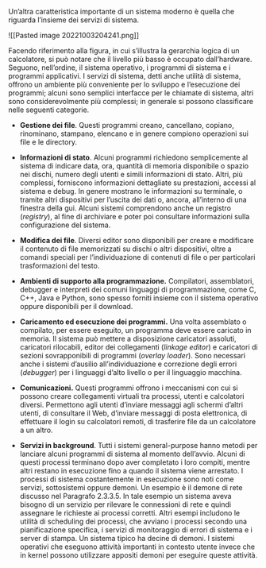 Un’altra caratteristica importante di un sistema moderno è quella che riguarda l’insieme dei servizi di sistema.

![[Pasted image 20221003204241.png]]

Facendo riferimento alla figura, in cui s’illustra la gerarchia logica di un calcolatore, si può notare che il livello più basso è occupato dall’hardware. Seguono, nell’ordine, il sistema operativo, i programmi di sistema e i programmi applicativi. I servizi di sistema, detti anche utilità di sistema, offrono un ambiente più conveniente per lo sviluppo e l’esecuzione dei programmi; alcuni sono semplici interfacce per le chiamate di sistema, altri sono considerevolmente più complessi; in generale si possono classificare nelle seguenti categorie.
- **Gestione dei file**. Questi programmi creano, cancellano, copiano, rinominano, stampano, elencano e in genere compiono operazioni sui file e le directory.

- **Informazioni di stato**. Alcuni programmi richiedono semplicemente al sistema di indicare data, ora, quantità di memoria disponibile o spazio nei dischi, numero degli utenti e simili informazioni di stato. Altri, più complessi, forniscono informazioni dettagliate su prestazioni, accessi al sistema e debug. In genere mostrano le informazioni su terminale, o tramite altri dispositivi per l’uscita dei dati o, ancora, all’interno di una finestra della gui. Alcuni sistemi comprendono anche un registro (_registry_), al fine di archiviare e poter poi consultare informazioni sulla configurazione del sistema.

- **Modifica dei file**. Diversi editor sono disponibili per creare e modificare il contenuto di file memorizzati su dischi o altri dispositivi, oltre a comandi speciali per l’individuazione di contenuti di file o per particolari trasformazioni del testo.

- **Ambienti di supporto alla programmazione.** Compilatori, assemblatori, debugger e interpreti dei comuni linguaggi di programmazione, come C, C++, Java e Python, sono spesso forniti insieme con il sistema operativo oppure disponibili per il download.

- **Caricamento ed esecuzione dei programmi.** Una volta assemblato o compilato, per essere eseguito, un programma deve essere caricato in memoria. Il sistema può mettere a disposizione caricatori assoluti, caricatori rilocabili, editor dei collegamenti (_linkage editor_) e caricatori di sezioni sovrapponibili di programmi (_overlay loader_). Sono necessari anche i sistemi d’ausilio all’individuazione e correzione degli errori (_debugger_) per i linguaggi d’alto livello o per il linguaggio macchina.

- **Comunicazioni.** Questi programmi offrono i meccanismi con cui si possono creare collegamenti virtuali tra processi, utenti e calcolatori diversi. Permettono agli utenti d’inviare messaggi agli schermi d’altri utenti, di consultare il Web, d’inviare messaggi di posta elettronica, di effettuare il login su calcolatori remoti, di trasferire file da un calcolatore a un altro.

- **Servizi in background**. Tutti i sistemi general-purpose hanno metodi per lanciare alcuni programmi di sistema al momento dell’avvio. Alcuni di questi processi terminano dopo aver completato i loro compiti, mentre altri restano in esecuzione fino a quando il sistema viene arrestato. I processi di sistema costantemente in esecuzione sono noti come servizi, sottosistemi oppure demoni. Un esempio è il demone di rete discusso nel Paragrafo 2.3.3.5. In tale esempio un sistema aveva bisogno di un servizio per rilevare le connessioni di rete e quindi assegnare le richieste ai processi corretti. Altri esempi includono le utilità di scheduling dei processi, che avviano i processi secondo una pianificazione specifica, i servizi di monitoraggio di errori di sistema e i server di stampa. Un sistema tipico ha decine di demoni. I sistemi operativi che eseguono attività importanti in contesto utente invece che in kernel possono utilizzare appositi demoni per eseguire queste attività.